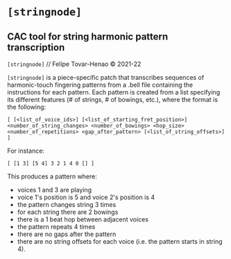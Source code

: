 # **`[stringnode]`**

## CAC tool for string harmonic pattern transcription

`[stringnode]` // Felipe Tovar-Henao © 2021-22

`[stringnode]` is a piece-specific patch that transcribes
sequences of harmonic-touch fingering patterns from a .bell file containing
the instructions for each pattern. Each pattern is created from a list
specifying its different features (# of strings, # of bowings, etc.), where
the format is the following:

`[ [<list_of_voice_ids>] [<list_of_starting_fret_position>] <number_of_string_changes> <number_of_bowings> <hop_size> <number_of_repetitions> <gap_after_pattern> [<list_of_string_offsets>] ]`

For instance:

`[ [1 3] [5 4] 3 2 1 4 0 [] ]`

This produces a pattern where:

- voices 1 and 3 are playing
- voice 1's position is 5 and voice 2's position is 4
- the pattern changes string 3 times
- for each string there are 2 bowings
- there is a 1 beat hop between adjacent voices
- the pattern repeats 4 times
- there are no gaps after the pattern
- there are no string offsets for each voice (i.e. the pattern starts in string 4).
